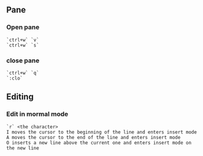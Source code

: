 ## Pane
### Open pane
    `ctrl+w` `v`
    `ctrl+w` `s`
### close pane
    `ctrl+w` `q`
    `:clo`

## Editing
### Edit in mormal mode
    `r` <the character>
    I moves the cursor to the beginning of the line and enters insert mode
    A moves the cursor to the end of the line and enters insert mode
    O inserts a new line above the current one and enters insert mode on the new line

